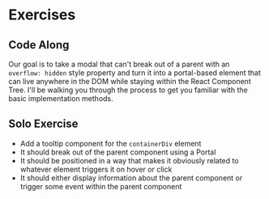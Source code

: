 # Exercises

## Code Along
Our goal is to take a modal that can't break out of a parent with an `overflow: hidden` style property and turn it into a portal-based element that can live anywhere in the DOM while staying within the React Component Tree. I'll be walking you through the process to get you familiar with the basic implementation methods.

## Solo Exercise
* Add a tooltip component for the `containerDiv` element
* It should break out of the parent component using a Portal
* It should be positioned in a way that makes it obviously related to whatever element triggers it on hover or click
* It should either display information about the parent component or trigger some event within the parent component
